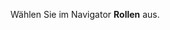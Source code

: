 <!-- markdownlint-disable-file MD041 -->
Wählen Sie im Navigator <i class="ph ph-traffic-signal" aria-hidden="true"></i> **Rollen** aus.
